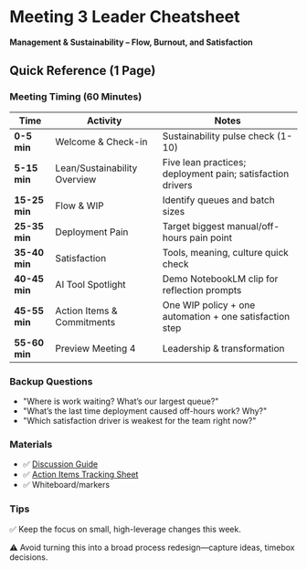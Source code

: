 # Meeting 3 Leader Cheatsheet

**Management & Sustainability – Flow, Burnout, and Satisfaction**

## Quick Reference (1 Page)

### Meeting Timing (60 Minutes)

| Time | Activity | Notes |
|------|----------|-------|
| **0-5 min** | Welcome & Check-in | Sustainability pulse check (1-10) |
| **5-15 min** | Lean/Sustainability Overview | Five lean practices; deployment pain; satisfaction drivers |
| **15-25 min** | Flow & WIP | Identify queues and batch sizes |
| **25-35 min** | Deployment Pain | Target biggest manual/off-hours pain point |
| **35-40 min** | Satisfaction | Tools, meaning, culture quick check |
| **40-45 min** | AI Tool Spotlight | Demo NotebookLM clip for reflection prompts |
| **45-55 min** | Action Items & Commitments | One WIP policy + one automation + one satisfaction step |
| **55-60 min** | Preview Meeting 4 | Leadership & transformation |

### Backup Questions

- "Where is work waiting? What’s our largest queue?"
- "What’s the last time deployment caused off-hours work? Why?"
- "Which satisfaction driver is weakest for the team right now?"

### Materials

- ✅ [Discussion Guide](discussion-guide.md)
- ✅ [Action Items Tracking Sheet](../handouts/action-items-tracker.md)
- ✅ Whiteboard/markers

### Tips

✅ Keep the focus on small, high-leverage changes this week.

⚠️ Avoid turning this into a broad process redesign—capture ideas, timebox decisions.
